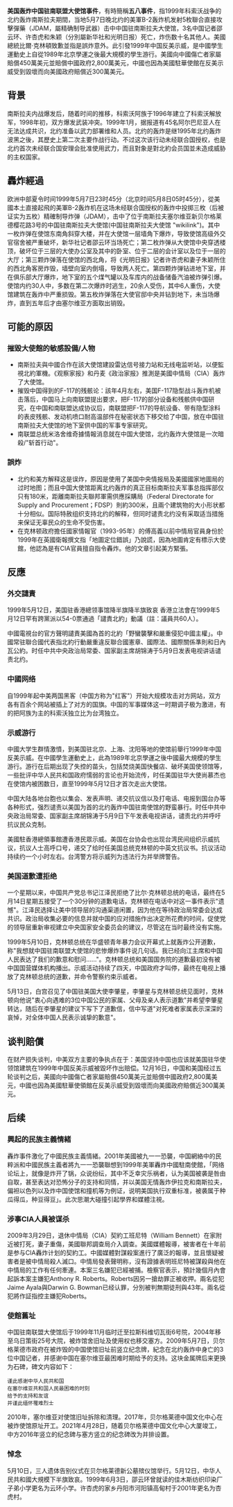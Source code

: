 **美国轰炸中国驻南联盟大使馆事件**，有時簡稱**五八事件**，指1999年科索沃战争的北约轰炸南斯拉夫期間，当地5月7日晚北约的美軍B-2轰炸机发射5枚聯合直接攻擊彈藥（JDAM，屬精确制导武器）击中中国驻南斯拉夫大使馆，3名中国记者邵云环、许杏虎和朱颖（分別屬新华社和光明日报）死亡，炸伤数十名其他人。美國總統比爾·克林頓致歉並指是誤炸意外。此引發1999年中国反美示威，是中國學生運動史上自從1989年北京學運之後最大規模的學生游行。美國向中國傷亡者家屬賠償450萬美元並賠償中國政府2,800萬美元，中國也因為美國駐華使館在反美示威受到毀壞而向美國政府賠償近300萬美元。

## 背景

南斯拉夫内战爆发后，随着时间的推移，科索沃阿族于1996年建立了科索沃解放军，1998年初，双方爆发武装冲突。1999年1月，据报道有45名阿尔巴尼亚人在无法达成共识，北约准备以武力部署维和人员。北约的轰炸是继1995年北约轰炸波黑之後，其歷史上第二次主要作战行动。不过这次该行动未经联合国授权，也是北约首次未经联合国安理会批准使用武力，而且對象是對北約会员国並未造成威胁的主权国家。

## 轟炸經過

欧洲中部夏令时间1999年5月7日23时45分（北京时间5月8日05时45分），從美國本土直接起飛的美軍B-2轰炸机在这场未经联合国授权的轰炸中投掷三枚（后被证实为五枚）精確制导炸弹（JDAM），击中了位于南斯拉夫塞尔维亚新贝尔格莱德樱花路3号的中国驻南斯拉夫大使馆(中国驻南斯拉夫大使馆 "wikilink")。其中一枚炸弹在使馆东南角斜穿大楼，并在大使馆一层墙角下爆炸，导致使馆高级外交官宿舍被严重破坏，新华社记者邵云环当场死亡；第二枚炸弹从大使馆中央穿透楼顶，破坏位于三层的大使办公室及其中的卧室、位于二层的会计室以及位于一层的大厅；第三颗炸弹落在使馆的西北角，将《光明日报》记者许杏虎和妻子朱颖所住的西北角客房炸毁，墙壁向室内倒塌，导致两人死亡。第四颗炸弹钻进地下室，并在俱乐部大厅爆炸，地下室的五个煤气罐以及车库内的战备储备汽油被炸弹引爆。使馆内约30人中，多数在第二次爆炸时逃生，20余人受伤，其中6人重伤，大使馆建筑在轰炸中严重损毁。第五枚炸弹落在大使官邸中央并钻到地下，未当场爆炸，直到五年后才由塞尔维亚方面取出销毁。

## 可能的原因

### 摧毀大使館的敏感設備/人物

-   南斯拉夫與中國合作在該大使馆建設雷达信号接力站和无线电监听站，以便監視北約軍機。《观察家报》和丹麦《政治家报》推測是美國中情局（CIA）轰炸了大使馆。
-   摧毁中国得到的F-117的残骸论：該年4月左右，美国F-117隐型战斗轰炸机被击落后，中国马上向南联盟提出要求，把F-117的部分设备和残骸供中国研究，在中国和南联盟达成协议后，南联盟把F-117的导航设备、带有隐型涂料的表皮残骸、发动机喷口耐高温部件在秘密状态下移交给了中国，放在中国驻南斯拉夫大使馆的地下室供中国的军事专家研究。
-   南联盟总统米洛舍维奇據情報消息就在中国大使馆，北约轰炸大使馆是一次暗殺/"斩首行动"。

### 誤炸

-   北约和美方解释这是误炸，原因是使用了美国中央情报局及美國國家地圖局的过时地图；而且中国大使馆距离北约轰炸的真正目标南斯拉夫军事总指挥部仅只有180米，距離南斯拉夫聯邦軍需供應採購局（Federal
    Directorate for Supply and
    Procurement；FDSP）則約300米，且兩个建筑物的大小形状都十分相似。国际特赦组织支持北约的解释，但同时谴责北约没有采取适当措施来保证无辜民众的生命不受伤害。
-   在克林顿政府擔任國家情報官（1993-95年）的傅高義以前中情局官員身份於1999年在英國衛報撰文指「地圖定位錯誤」乃說謊，因為地圖肯定有標示大使館，他認為是有CIA官員擅自指令轟炸。他的文章引起美方緊張。

## 反應

### 外交譴責

1999年5月12日，美国驻香港總领事馆降半旗降半旗致哀
香港立法會在1999年5月12日罕有跨黨派以54-0票通過「譴責北約」動議（註：議員共60人）。

中國電視台的官方聲明譴責美國為首的北約「野蠻襲擊和嚴重侵犯中國主權」。中國常驻聯合國代表指北約行動嚴重違反聯合國憲章、國際法、國際關係準則和日內瓦公約。时任中共中央政治局常委、国家副主席胡锦涛于5月9日发表电视讲话谴责北约。

### 中國网络

自1999年起中美两国黑客（中国方称为"红客"）开始大规模攻击对方网站，双方各有百余个网站被插上了对方的国旗。中国的军事媒体这一时期调子极为激进，有的把阿族为主的科索沃独立比为台湾独立。

### 示威游行

中國大学生群情激憤，到美国驻北京、上海、沈阳等地的使馆前舉行1999年中国反美示威。在中國學生運動史上，此為1989年北京學運之後中國最大規模的學生游行。游行在后期出现了失控的苗头，包括焚烧美国快餐店、破坏美国使领馆等，一些批评中华人民共和国政府懦弱的言论也开始流传，时任美国驻华大使尚慕杰也在使馆内被困数日，直至1999年5月12日才首次走出大使馆。

中国大陆各地台胞也以集会、发表声明、递交抗议信以及打电话、电报到国台办等各种形式，强烈谴责以美国为首的北约轰炸中国驻南使馆的野蛮暴行。时任中共中央政治局常委、国家副主席胡锦涛于5月9日下午发表电视讲话，谴责北约并呼吁抗议民众克制。

美國駐香港總領事館遭香港民眾示威。美国在台协会也出现台湾民间组织示威抗议，抗议人士高呼口号，递交了给时任美国总统克林顿的中英文抗议书。抗议活动持续约一个小时左右。台湾警方将示威列为违法行为并举牌警告。

### 美国道歉遭拒绝

一个星期以来，中国共产党总书记江泽民拒绝了比尔·克林顿总统的电话，最终在5月14日星期五接受了一个30分钟的道歉电话，克林顿在电话中对这一事件表示"遗憾"。江泽民选择让美中领导层的沟通渠道闲置，因为他在等待政治局常委会达成共识。政治局收集必要的信息并就中国的应对措施作出决定所花费的时间，促使党的领导层重新审视建立中央国家安全委员会的建议，尽管这在当时最终没有实施。

1999年5月10日，克林顿总统在华盛顿青年暴力会议开幕式上就轰炸公开道歉，称"我想就中国驻南联盟大使馆的悲惨爆炸事件说几句话。我已经向江主席和中国人民表达了我们的歉意和慰问......"。克林顿总统和美国国务院的道歉最初没有被中国国营媒体机构播出。示威活动持续了四天，中国政府才叫停，最终在电视上播放了克林顿总统的道歉，并命令警察约束示威者。

5月13日，白宫召见了中国驻美国大使李肇星，李肇星与克林顿总统见面时，克林顿向他说"衷心向遇难的3位中国公民的家属、父母及亲人表示道歉"并希望李肇星转达，随后在李肇星的建议下写下了道歉信，信中写道"对死难者家属表示深深的哀悼，对全体中国人民表示诚挚的歉意"。

## 谈判賠償

在财产损失谈判，中美双方主要的争执点在于：美国坚持中国也应该就美国驻华使领馆建筑在1999年中国反美示威被毀坏作出赔偿。12月16日，中国和美国经过五轮谈判之后，美國向中國傷亡者家屬賠償450萬美元並賠償中國政府2,800萬美元，中國也因為美國駐華使領館在反美示威受到毀壞而向美國政府賠償近300萬美元。

## 后续

### 興起的民族主義情緒

轟炸事件激化了中國民族主義情緒。2001年美國被九一一恐襲，中国網絡中的民粹派和中國民族主義者將九一一恐襲聯想到1999年美軍轟炸中國駐南使館，「网络论坛上，就像是炸开了锅，众说纷纭，其中不乏幸灾乐祸者，认为美国被袭是咎由自取，甚至表达对恐怖分子的支持和同情，并以美国无情轰炸伊拉克和南斯拉夫，偏袒以色列以及炸中国使馆和撞机等为例证，说明美国执行双重标准，被袭属于种瓜得瓜，种豆得豆」。此次思潮大碰撞引起學界和媒體注視。

### 涉事CIA人員被谋杀

2009年3月29日，退休中情局（CIA）契約工班尼特（William
Bennett）在家附近被打死，妻子重傷，美國聯邦調查局介入調查。美國媒體報導，被害者在十年前是参与CIA轟炸计划的契約工。中國媒體對謀殺案進行了廣泛的報導，並且懷疑被害者是被中情局殺人滅口。中情局發表聲明称，沒有證據表明班尼特被謀殺與他在中情局的工作有任何牽連。本案三名嫌犯已經被捕。檢察官表示，預計幾個月內會起訴本案主嫌犯Anthony
R. Roberts。Roberts因另一搶劫罪正被收押。兩名從犯Jaime
Ayala與Darwin G.
Bowman已经认罪，分別被判無期徒刑與43年。兩名從犯將作証指控主嫌犯Roberts。

### 使館舊址

中国驻南联盟大使馆后于1999年11月临时迁至拉斯科维切瓦街6号院，2004年移至乌日策街25号大院，被炸馆舍旧址及使用权也移交塞方。2009年5月7日，贝尔格莱德市政府在被炸毁的中国使馆旧址前竖立纪念牌，紀念在北约轰炸中身亡的3位中国记者，并感谢中国在塞尔维亚最困难时期给予的支持。这块金属牌后来更换为石碑，碑文内容如下：
```
谨此感谢中华人民共和国
在塞尔维亚共和国人民最困难的时刻
给予的支持和友谊
并谨此缅怀罹难烈士
```

2010年，塞尔维亚对使馆旧址拆除和清理。2017年，贝尔格莱德中国文化中心在被炸使馆原址开工。2021年4月28日，随着贝尔格莱德中国文化中心大厦竣工，中方2016年竖立的纪念碑与塞方竖立的纪念碑改为并排设置。

### 悼念

5月10日，三人遗体告别仪式在贝尔格莱德新公墓殡仪馆举行。5月12日，中华人民共和國大規模下半旗致哀。1999年6月3日，邵云环曾就读的佳木斯纺织印染厂子弟小学更名为云环小学。许杏虎的家乡丹阳市河阳镇高甸村于2001年更名为杏虎村。